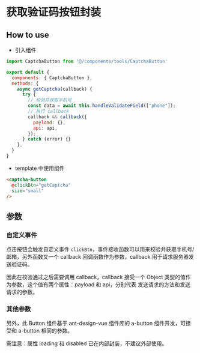 # 获取验证码按钮封装

## How to use

+ 引入组件

```js
import CaptchaButton from '@/components/tools/CaptchaButton'

export default {
  components: { CaptchaButton },
  methods: {
    async getCaptcha(callback) {
      try {
        // 校验并获取手机号
        const data = await this.handleValidateField(["phone"]);
        // 执行 callback
        callback && callback({
          payload: {},
          api: api,
        });
      } catch (error) {}
    },
  }
}
```

+ template 中使用组件

```html
<captcha-button
  @clickBtn="getCaptcha"
  size="small"
/>
```

## 参数

### 自定义事件

点击按钮会触发自定义事件 `clickBtn`，事件接收函数可以用来校验并获取手机号/邮箱，另外函数又一个 callback 回调函数作为参数，callback 用于请求服务器发送验证码。

因此在校验通过之后需要调用 callback，callback 接受一个 Object 类型的值作为参数，这个值有两个属性：payload 和 api，分别代表 发送请求的方法和发送请求的参数。

### 其他参数

另外，此 Button 组件基于 ant-design-vue 组件库的 a-button 组件开发，可接受和 a-button 相同的参数。

需注意：属性 loading 和 disabled 已在内部封装，不建议外部使用。